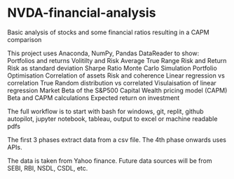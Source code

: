 # NVDA-financial-analysis

Basic analysis of stocks and some financial ratios resulting in a CAPM comparison

This project uses Anaconda, NumPy, Pandas DataReader to show:
Portfolios and returns
Volitilty and Risk
Average True Range
Risk and Return
Risk as standard deviation
Sharpe Ratio
Monte Carlo Simulation
Portfolio Optimisation
Correlation of assets
Risk and coherence
Linear regression vs correlation
True Random distribution vs correlated
Visulaisation of linear regression
Market Beta of the S&P500
Capital Wealth pricing model (CAPM)
Beta and CAPM calculations
Expected return on investment

The full workflow is to start with bash for windows, git, replit, github autopilot, jupyter notebook, tableau, output to excel or machine readable pdfs

The first 3 phases extract data from a csv file. The 4th phase onwards uses APIs. 

The data is taken from Yahoo finance. Future data sources will be from SEBI, RBI, NSDL, CSDL, etc.




